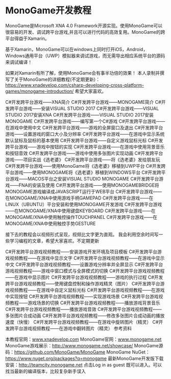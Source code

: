 # MonoGame开发教程
MonoGame是Microsoft XNA 4.0 Framework开源实现。使用MonoGame可以很容易的开发、调试跨平台游戏,并且可以进行代码的高效复用。MonoGame的跨平台得益于Xamarin。

基于Xamarin，MonoGame可以在windows上同时打开iOS，Android，Windows通用平台（UWP）模拟器来调试游戏，而无需导出相应系统平台的源码来调试编译！

如果对Xamarin有所了解，使用MonoGame会有事半功倍的效果！
本人录制并撰写了关于MonoGame的详细教程(不定期更新)：https://www.xnadevelop.com/csharp-developing-cross-platform-games/monogame-introduction/
希望大家喜欢。

C#开发跨平台游戏——XNA简介
C#开发跨平台游戏——MONOGAME简介
C#开发跨平台游戏——安装VISUAL STUDIO 2017
C#开发跨平台游戏——VISUAL STUDIO 2017安装XNA
C#开发跨平台游戏——VISUAL STUDIO 2017安装MONOGAME
C#开发跨平台游戏——编写第一个C#游戏
C#开发跨平台游戏——在游戏中使用中文
C#开发跨平台游戏——游戏的全屏窗口及退出
C#开发跨平台游戏——设置游戏的窗口大小及分辨率
C#开发跨平台游戏——在游戏中显示系统默认鼠标及鼠标的基本使用
C#开发跨平台游戏——自定义游戏鼠标光标
C#开发跨平台游戏——游戏中按钮的实现
C#开发跨平台游戏——在游戏中使用背景音乐和按钮音效
C#开发跨平台游戏——游戏中使用多张图片实现动画
C#开发跨平台游戏——项目实战《选老婆》
C#开发跨平台游戏——将《选老婆》发给朋友玩
C#开发跨平台游戏——使用MonoGame将《选老婆》移植到UWP平台
C#开发跨平台游戏——使用MONOGAME将《选老婆》移植到WINDOWS平台
C#开发跨平台游戏——MACOS平台之安装VISUAL STUDIO MONOGAME
C#开发跨平台游戏——FNA的安装及使用
C#开发跨平台游戏——使用MONOGAMEBRIDGE将MONOGAME游戏编译成JAVASCRIPT运行于WEB平台
C#开发跨平台游戏——在MONOGAME/XNA中使用游戏手柄GAMEPAD
C#开发跨平台游戏——在LINUX（UBUNTU）平台安装和使用MONOGAME开发游戏
C#开发跨平台游戏——在MONOGAME/XNA中使用键盘KEYBOARD
C#开发跨平台游戏——在MONOGAME/XNA中使用触控操作TOUCHPANEL
C#开发跨平台游戏——在MONOGAME/XNA中使用触控手势GESTURE

接下去的教程会以视频形式呈现，视频比文字更为直观。
我会利用空余时间写一些学习编程的文章，希望大家喜欢。不定期更新

C#开发跨平台游戏视频教程——安装游戏开发环境及项目模板
C#开发跨平台游戏视频教程——在游戏中显示文字
C#开发跨平台游戏视频教程——在游戏中显示中文
C#开发跨平台游戏视频教程——设置游戏分辨率并全屏显示
C#开发跨平台游戏视频教程——游戏中窗口模式与全屏模式的切换
C#开发跨平台游戏视频教程——在游戏中显示图片
C#开发跨平台游戏视频教程——游戏的执行过程
C#开发跨平台游戏视频教程——使用键盘控制和操作游戏精灵（图片）
C#开发跨平台游戏视频教程——在游戏中自定义鼠标光标
C#开发跨平台游戏视频教程——在游戏中实现按钮
C#开发跨平台游戏视频教程——实现游戏场景
C#开发跨平台游戏视频教程——游戏场景的切换
C#开发跨平台游戏视频教程——播放游戏背景音乐
C#开发跨平台游戏视频教程——播放游戏音效
C#开发跨平台游戏视频教程——多张图片合成动画
C#开发跨平台游戏视频教程——修改多张图片合成动画的播放速度（快慢）
C#开发跨平台游戏视频教程——在游戏中旋转图片（精灵）
C#开发跨平台游戏视频教程——在游戏中翻转图片（精灵）
参考资料

本教程官网：www.xnadevelop.com
MonoGame官网：www.monogame.net
MonoGame游戏展示：http://www.monogame.net/showcase/
MonoGame源码：https://github.com/MonoGame/MonoGame
MonoGame NuGet：https://www.nuget.org/packages?q=monogame
最新MonoGame开发版下载安装：http://teamcity.monogame.net 点击Log in as guest 既可以进入。可以找当最新的编译版本，比较复杂新手误入
